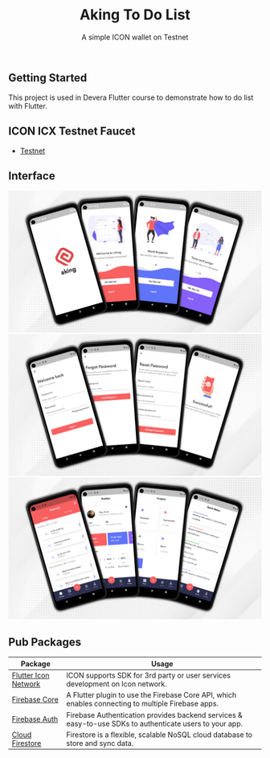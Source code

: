 <h1 align="center">Aking To Do List</h1>

<p align="center">A simple ICON wallet on Testnet</p>

<br>

## Getting Started

This project is used in Devera Flutter course to demonstrate how to do list with Flutter.


## ICON ICX Testnet Faucet
- [Testnet](https://faucet.ibriz.ai/)

## Interface

<img src="interface_README/init_screens.png">

<img src="interface_README/login_screens.png">

<img src="interface_README/home_screens.png">


## Pub Packages

| Package  | Usage |
| ------ | ------ |
| [Flutter Icon Network](https://pub.dev/packages/flutter_icon_network) |  ICON supports SDK for 3rd party or user services development on Icon network. 
| [Firebase Core](https://pub.dev/packages/firebase_core) | A Flutter plugin to use the Firebase Core API, which enables connecting to multiple Firebase apps.
| [Firebase Auth](https://pub.dev/packages/provider) | Firebase Authentication provides backend services & easy-to-use SDKs to authenticate users to your app. 
| [Cloud Firestore](https://pub.dev/packages/cloud_firestore) | Firestore is a flexible, scalable NoSQL cloud database to store and sync data.
